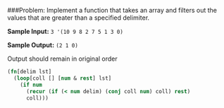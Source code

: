 ###Problem:
Implement a function that takes an array and filters out the values that are greater than a specified delimiter. 

**Sample Input:** ```3 '(10 9 8 2 7 5 1 3 0)```

**Sample Output:** ```(2 1 0)```

Output should remain in original order

```clojure
(fn[delim lst]
  (loop[coll [] [num & rest] lst]
    (if num
      (recur (if (< num delim) (conj coll num) coll) rest)
      coll))) 
```
